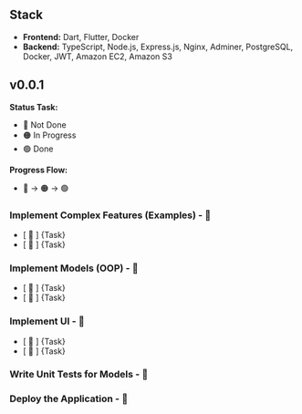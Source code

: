 ## Stack

- **Frontend:** Dart, Flutter, Docker
- **Backend:** TypeScript, Node.js, Express.js, Nginx, Adminer, PostgreSQL, Docker, JWT, Amazon EC2, Amazon S3

## v0.0.1

**Status Task:**
- :red_circle: Not Done
- :orange_circle: In Progress
- :green_circle: Done

**Progress Flow:**
- :red_circle: → :orange_circle: → :green_circle:

### Implement Complex Features (Examples) - :red_circle:
- [ :red_circle: ] {Task}
- [ :red_circle: ] {Task}

### Implement Models (OOP) - :red_circle:
- [ :red_circle: ] {Task}
- [ :red_circle: ] {Task}

### Implement UI - :red_circle:
- [ :red_circle: ] {Task}
- [ :red_circle: ] {Task}

### Write Unit Tests for Models - :red_circle:
### Deploy the Application - :red_circle:
